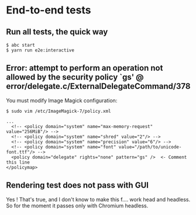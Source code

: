 # End-to-end tests 

## Run all tests, the quick way

    $ abc start
    $ yarn run e2e:interactive


## Error: attempt to perform an operation not allowed by the security policy `gs' @ error/delegate.c/ExternalDelegateCommand/378

You must modify Image Magick configuration:       

    $ sudo vim /etc/ImageMagick-7/policy.xml

    ...
      <!-- <policy domain="system" name="max-memory-request" value="256MiB"/> -->
      <!-- <policy domain="system" name="shred" value="2"/> -->
      <!-- <policy domain="system" name="precision" value="6"/> -->
      <!-- <policy domain="system" name="font" value="/path/to/unicode-font.ttf"/> -->
      <policy domain="delegate" rights="none" pattern="gs" />  <- Comment this line
    </policymap>


## Rendering test does not pass with GUI

Yes ! That's true, and I don't know to make this f.... work head and headless. So for the moment it passes only 
with Chromium headless.


  

